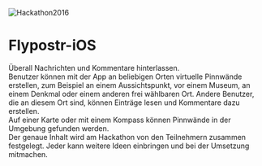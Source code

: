 ![Hackathon2016](http://uploads.webflow.com/576fe4d18479866150f29456/576fe58bb57b99db3abda7d4_Logo%20Hackathon%202016%20blue.png)

# Flypostr-iOS

Überall Nachrichten und Kommentare hinterlassen.  
Benutzer können mit der App an beliebigen Orten virtuelle Pinnwände erstellen, zum Beispiel an einem Aussichtspunkt, vor einem Museum, an einem Denkmal oder einem anderen frei wählbaren Ort. Andere Benutzer, die an diesem Ort sind, können Einträge lesen und Kommentare dazu erstellen.  
Auf einer Karte oder mit einem Kompass können Pinnwände in der Umgebung gefunden werden.  
Der genaue Inhalt wird am Hackathon von den Teilnehmern zusammen festgelegt. Jeder kann weitere Ideen einbringen und bei der Umsetzung mitmachen.
